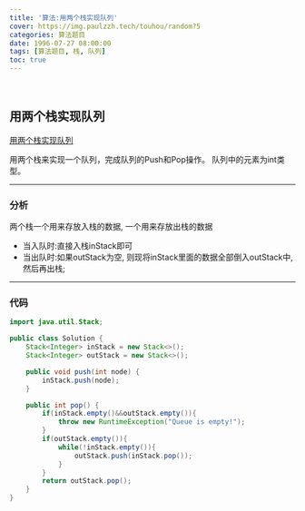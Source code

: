 ```yaml
---
title: '算法:用两个栈实现队列'
cover: https://img.paulzzh.tech/touhou/random?5
categories: 算法题目
date: 1996-07-27 08:00:00
tags: [算法题目, 栈, 队列]
toc: true
---
```


<br/>

<!--more-->

## 用两个栈实现队列

[用两个栈实现队列](https://www.nowcoder.com/practice/54275ddae22f475981afa2244dd448c6?tpId=13&tqId=11158&tPage=1&rp=1&ru=%2Fta%2Fcoding-interviews&qru=%2Fta%2Fcoding-interviews%2Fquestion-ranking)

用两个栈来实现一个队列，完成队列的Push和Pop操作。 队列中的元素为int类型。

****

### 分析

两个栈一个用来存放入栈的数据, 一个用来存放出栈的数据

-   当入队时:直接入栈inStack即可
-   当出队时:如果outStack为空, 则现将inStack里面的数据全部倒入outStack中, 然后再出栈;

****

### 代码

```java
import java.util.Stack;

public class Solution {
    Stack<Integer> inStack = new Stack<>();
    Stack<Integer> outStack = new Stack<>();

    public void push(int node) {
        inStack.push(node);
    }

    public int pop() {
        if(inStack.empty()&&outStack.empty()){
            throw new RuntimeException("Queue is empty!");
        }
        if(outStack.empty()){
            while(!inStack.empty()){
                outStack.push(inStack.pop());
            }
        }
        return outStack.pop();
    }
}
```

